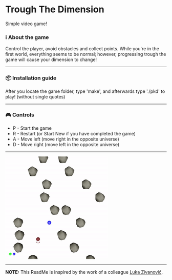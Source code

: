 # Trough The Dimension
Simple video game!

###  :information_source: About the game
Control the player, avoid obstacles and collect points. While you're in the first world, everything seems to be normal; however, progressing trough the game will cause your dimension to change!

***
### :package: Installation guide
After you locate the game folder, type 'make', and afterwards type './pkd' to play! (without single quotes)

***
### :video_game: Controls
* P - Start the game
* R - Restart (or Start New if you have completed the game)
* A - Move left (move right in the opposite universe)
* D - Move right (move left in the opposite universe)

***
![Error - missing gif.](https://github.com/bokac91/trough-the-dimension/blob/master/videos/g2.gif)
***
**NOTE:** This ReadMe is inspired by the work of a colleague [Luka Zivanović](https://github.com/Hrimthusar/RG16-029-glide-through-sky).
